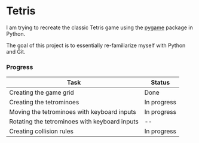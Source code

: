 <h1>Tetris</h1>
<p>I am trying to recreate the classic Tetris game using the <a href="https://pypi.org/project/pygame/">pygame</a> package in Python.</p> The goal of this project is to essentially re-familiarize myself with Python and Git.

<h3>Progress</h3>

| Task                                          | Status      |
|-----------------------------------------------|-------------|
| Creating the game grid                        | Done        |
| Creating the tetrominoes                      | In progress |
| Moving the tetrominoes with keyboard inputs   | In progress |
| Rotating the tetrominoes with keyboard inputs | --          |
| Creating collision rules                      | In progress |
